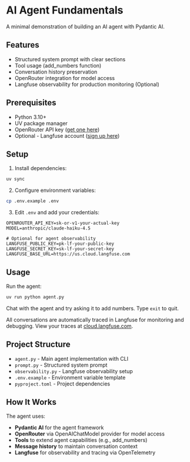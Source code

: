# AI Agent Fundamentals

A minimal demonstration of building an AI agent with Pydantic AI.

## Features

- Structured system prompt with clear sections
- Tool usage (add_numbers function)
- Conversation history preservation
- OpenRouter integration for model access
- Langfuse observability for production monitoring (Optional)

## Prerequisites

- Python 3.10+
- UV package manager
- OpenRouter API key ([get one here](https://openrouter.ai/))
- Optional - Langfuse account ([sign up here](https://cloud.langfuse.com/))

## Setup

1. Install dependencies:
```bash
uv sync
```

2. Configure environment variables:
```bash
cp .env.example .env
```

3. Edit `.env` and add your credentials:
```
OPENROUTER_API_KEY=sk-or-v1-your-actual-key
MODEL=anthropic/claude-haiku-4.5

# Optional for agent observability
LANGFUSE_PUBLIC_KEY=pk-lf-your-public-key
LANGFUSE_SECRET_KEY=sk-lf-your-secret-key
LANGFUSE_BASE_URL=https://us.cloud.langfuse.com
```

## Usage

Run the agent:
```bash
uv run python agent.py
```

Chat with the agent and try asking it to add numbers. Type `exit` to quit.

All conversations are automatically traced in Langfuse for monitoring and debugging. View your traces at [cloud.langfuse.com](https://us.cloud.langfuse.com).

## Project Structure

- `agent.py` - Main agent implementation with CLI
- `prompt.py` - Structured system prompt
- `observability.py` - Langfuse observability setup
- `.env.example` - Environment variable template
- `pyproject.toml` - Project dependencies

## How It Works

The agent uses:
- **Pydantic AI** for the agent framework
- **OpenRouter** via OpenAIChatModel provider for model access
- **Tools** to extend agent capabilities (e.g., add_numbers)
- **Message history** to maintain conversation context
- **Langfuse** for observability and tracing via OpenTelemetry

